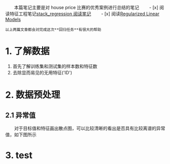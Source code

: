 
‌‌‌‌　　本篇笔记主要是对 house price 比赛的优秀案例进行总结的笔记
‌‌‌‌　　- [x] 阅读特征工程笔记[stack_regression 阅读笔记](stack_regression%20阅读笔记.md)
‌‌‌‌　　- [x] 阅读[Regularized Linear Models](https://www.kaggle.com/apapiu/regularized-linear-models)


	以上两篇文章都会对完成这次**回归任务**有很大的帮助



# 1. 了解数据
1. 首先了解训练集和测试集的样本数和特征数
2. 去除显而易见的无用特征('ID')


# 2. 数据预处理

## 2.1 异常值

‌‌‌‌　　对于目标值和特征画出散点图，可以比较清晰的看出是否具有比较离谱的异常值，如下图所示

# 3. test
	





‌‌‌‌　　